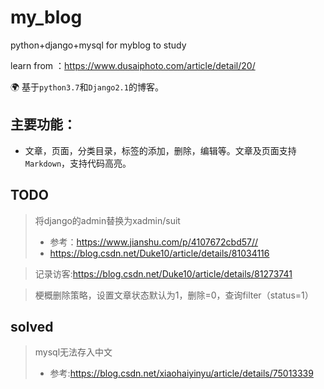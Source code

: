 # my_blog
python+django+mysql for myblog to study

learn from ：https://www.dusaiphoto.com/article/detail/20/

🌍
基于`python3.7`和`Django2.1`的博客。   


## 主要功能：
- 文章，页面，分类目录，标签的添加，删除，编辑等。文章及页面支持`Markdown`，支持代码高亮。


## TODO
> 将django的admin替换为xadmin/suit
> - 参考：https://www.jianshu.com/p/4107672cbd57//
> - https://blog.csdn.net/Duke10/article/details/81034116

> 记录访客:https://blog.csdn.net/Duke10/article/details/81273741

> 梗概删除策略，设置文章状态默认为1，删除=0，查询filter（status=1）

## solved
> mysql无法存入中文
> - 参考:https://blog.csdn.net/xiaohaiyinyu/article/details/75013339

